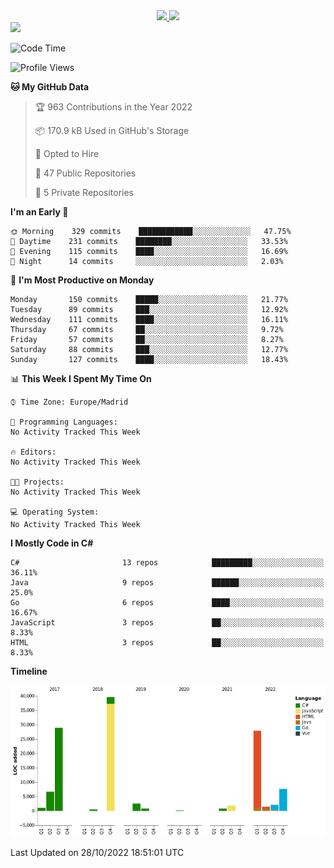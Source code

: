 <div align="center">
  <a href="https://github.com/arielsrv">
    <img height="180em" src="https://github-readme-stats.vercel.app/api?username=arielsrv&show_icons=true&theme=radical&include_all_commits=true&count_private=true"/>
    <img height="180em" src="https://github-readme-stats.vercel.app/api/top-langs/?username=arielsrv&layout=compact&langs_count=7&theme=radical"/>
</div>

<div>
  <a href="https://www.linkedin.com/in/arielpineiro/" target="_blank"><img src="https://img.shields.io/badge/-LinkedIn-%230077B5?style=for-the-badge&logo=linkedin&logoColor=white" target="_blank"></a>
</div>

<!--START_SECTION:waka-->
![Code Time](http://img.shields.io/badge/Code%20Time-0%20secs-blue)

![Profile Views](http://img.shields.io/badge/Profile%20Views-8-blue)

**🐱 My GitHub Data** 

> 🏆 963 Contributions in the Year 2022
 > 
> 📦 170.9 kB Used in GitHub's Storage 
 > 
> 💼 Opted to Hire
 > 
> 📜 47 Public Repositories 
 > 
> 🔑 5 Private Repositories  
 > 
**I'm an Early 🐤** 

```text
🌞 Morning    329 commits    ████████████░░░░░░░░░░░░░   47.75% 
🌆 Daytime    231 commits    ████████░░░░░░░░░░░░░░░░░   33.53% 
🌃 Evening    115 commits    ████░░░░░░░░░░░░░░░░░░░░░   16.69% 
🌙 Night      14 commits     ░░░░░░░░░░░░░░░░░░░░░░░░░   2.03%

```
📅 **I'm Most Productive on Monday** 

```text
Monday       150 commits    █████░░░░░░░░░░░░░░░░░░░░   21.77% 
Tuesday      89 commits     ███░░░░░░░░░░░░░░░░░░░░░░   12.92% 
Wednesday    111 commits    ████░░░░░░░░░░░░░░░░░░░░░   16.11% 
Thursday     67 commits     ██░░░░░░░░░░░░░░░░░░░░░░░   9.72% 
Friday       57 commits     ██░░░░░░░░░░░░░░░░░░░░░░░   8.27% 
Saturday     88 commits     ███░░░░░░░░░░░░░░░░░░░░░░   12.77% 
Sunday       127 commits    ████░░░░░░░░░░░░░░░░░░░░░   18.43%

```


📊 **This Week I Spent My Time On** 

```text
⌚︎ Time Zone: Europe/Madrid

💬 Programming Languages: 
No Activity Tracked This Week

🔥 Editors: 
No Activity Tracked This Week

🐱‍💻 Projects: 
No Activity Tracked This Week

💻 Operating System: 
No Activity Tracked This Week

```

**I Mostly Code in C#** 

```text
C#                       13 repos            █████████░░░░░░░░░░░░░░░░   36.11% 
Java                     9 repos             ██████░░░░░░░░░░░░░░░░░░░   25.0% 
Go                       6 repos             ████░░░░░░░░░░░░░░░░░░░░░   16.67% 
JavaScript               3 repos             ██░░░░░░░░░░░░░░░░░░░░░░░   8.33% 
HTML                     3 repos             ██░░░░░░░░░░░░░░░░░░░░░░░   8.33%

```


**Timeline**

![Chart not found](https://raw.githubusercontent.com/arielsrv/arielsrv/main/charts/bar_graph.png) 


 Last Updated on 28/10/2022 18:51:01 UTC
<!--END_SECTION:waka-->
